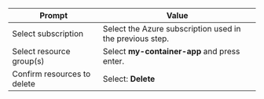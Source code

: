 | Prompt | Value |
|--------|-------|
| Select subscription | Select the Azure subscription used in the previous step. |
| Select resource group(s) | Select <b>my-container-app</b> and press enter. |
| Confirm resources to delete | Select: <b>Delete</b> |
